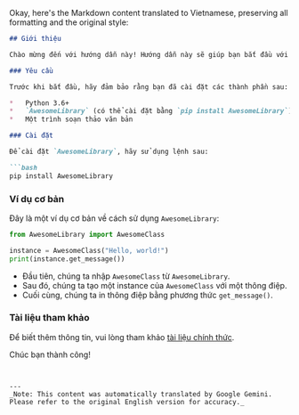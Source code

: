 Okay, here's the Markdown content translated to Vietnamese, preserving all formatting and the original style:

```markdown
## Giới thiệu

Chào mừng đến với hướng dẫn này! Hướng dẫn này sẽ giúp bạn bắt đầu với việc sử dụng `AwesomeLibrary` để giải quyết các vấn đề phức tạp. Chúng ta sẽ cùng nhau khám phá các tính năng chính và cách sử dụng chúng.

### Yêu cầu

Trước khi bắt đầu, hãy đảm bảo rằng bạn đã cài đặt các thành phần sau:

*   Python 3.6+
*   `AwesomeLibrary` (có thể cài đặt bằng `pip install AwesomeLibrary`)
*   Một trình soạn thảo văn bản

### Cài đặt

Để cài đặt `AwesomeLibrary`, hãy sử dụng lệnh sau:

```bash
pip install AwesomeLibrary
```

### Ví dụ cơ bản

Đây là một ví dụ cơ bản về cách sử dụng `AwesomeLibrary`:

```python
from AwesomeLibrary import AwesomeClass

instance = AwesomeClass("Hello, world!")
print(instance.get_message())
```

*   Đầu tiên, chúng ta nhập `AwesomeClass` từ `AwesomeLibrary`.
*   Sau đó, chúng ta tạo một instance của `AwesomeClass` với một thông điệp.
*   Cuối cùng, chúng ta in thông điệp bằng phương thức `get_message()`.

### Tài liệu tham khảo

Để biết thêm thông tin, vui lòng tham khảo [tài liệu chính thức](https://example.com/AwesomeLibrary).

Chúc bạn thành công!
```


---
_Note: This content was automatically translated by Google Gemini. Please refer to the original English version for accuracy._